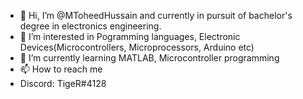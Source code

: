 - 👋 Hi, I’m @MToheedHussain and currently in pursuit of bachelor's degree in electronics engineering.
- 👀 I’m interested in Pogramming languages, Electronic Devices(Microcontrollers, Microprocessors, Arduino etc) 
- 🌱 I’m currently learning MATLAB, Microcontroller programming
- 📫 How to reach me 
- Discord: TigeR#4128 

<!---
MToheedHussain/MToheedHussain is a ✨ special ✨ repository because its `README.md` (this file) appears on your GitHub profile.
You can click the Preview link to take a look at your changes.
--->
